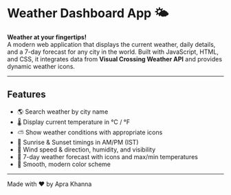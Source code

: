 # Weather Dashboard App 🌤️

**Weather at your fingertips!**  
A modern web application that displays the current weather, daily details, and a 7-day forecast for any city in the world. 
Built with JavaScript, HTML, and CSS, it integrates data from **Visual Crossing Weather API** and provides dynamic weather icons.

---

## Features

- 🌎 Search weather by city name  
- 🌡️ Display current temperature in °C / °F  
- ⛅ Show weather conditions with appropriate icons  
- 🌅 Sunrise & Sunset timings in AM/PM (IST)  
- 💨 Wind speed & direction, humidity, and visibility  
- 📅 7-day weather forecast with icons and max/min temperatures  
- 🎨 Smooth, modern color scheme  

---



Made with ❤️ by Apra Khanna
